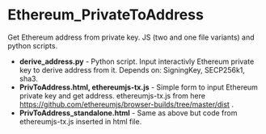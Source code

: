 # Ethereum_PrivateToAddress
Get Ethereum address from private key. JS (two and one file variants) and python scripts.

- **derive_address.py** - Python script. Input interactivly Ethereum private key to derive address from it. Depends on: SigningKey, SECP256k1, sha3.
- **PrivToAddress.html, ethereumjs-tx.js** - Simple form to input Ethereum private key and get address. ethereumjs-tx.js from here https://github.com/ethereumjs/browser-builds/tree/master/dist .
- **PrivToAddress_standalone.html** - Same as above but code from ethereumjs-tx.js inserted in html file.

